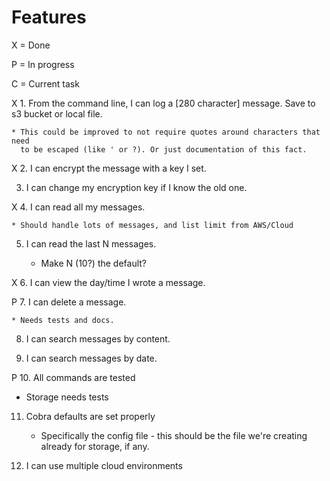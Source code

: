 # Features

X = Done

P = In progress

C = Current task

X 1. From the command line, I can log a [280 character] message. Save to s3 bucket or local file.

    * This could be improved to not require quotes around characters that need
      to be escaped (like ' or ?). Or just documentation of this fact.

X 2. I can encrypt the message with a key I set.

3. I can change my encryption key if I know the old one.

X 4. I can read all my messages.

    * Should handle lots of messages, and list limit from AWS/Cloud

5. I can read the last N messages.

    * Make N (10?) the default?

X 6. I can view the day/time I wrote a message.

P 7. I can delete a message.
    
    * Needs tests and docs.

8. I can search messages by content.

9. I can search messages by date.

P 10. All commands are tested

   * Storage needs tests
    
11. Cobra defaults are set properly
    
    * Specifically the config file - this should be the file we're creating
      already for storage, if any.

12. I can use multiple cloud environments
    
